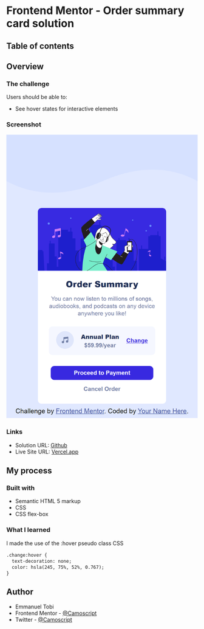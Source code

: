 # Frontend Mentor - Order summary card solution



## Table of contents


## Overview

### The challenge

Users should be able to:

- See hover states for interactive elements

### Screenshot

![](./images/screenshot.png)


### Links

- Solution URL: [Github](https://your-solution-url.com)
- Live Site URL: [Vercel.app](https://your-live-site-url.com)

## My process

### Built with

- Semantic HTML 5 markup
- CSS
- CSS flex-box

### What I learned

I made the use of the :hover pseudo class
CSS
```
.change:hover {
  text-decoration: none;
  color: hsla(245, 75%, 52%, 0.767);
}

```


## Author

- Emmanuel Tobi
- Frontend Mentor - [@Camoscript](https://www.frontendmentor.io/profile/Camoscript)
- Twitter - [@Camoscript](https://www.twitter.com/camoscript1)




